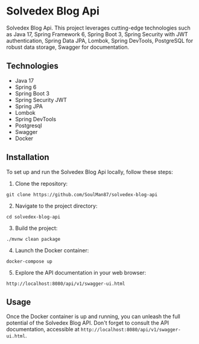 # Solvedex Blog Api

Solvedex Blog Api. This project leverages cutting-edge technologies such as Java 17, Spring Framework 6, Spring Boot 3, Spring Security with JWT authentication, Spring Data JPA, Lombok, Spring DevTools, PostgreSQL for robust data storage, Swagger for documentation.
## Technologies

- Java 17
- Spring 6
- Spring Boot 3
- Spring Security JWT
- Spring JPA
- Lombok
- Spring DevTools
- Postgresql
- Swagger
- Docker

## Installation

To set up and run the Solvedex Blog Api locally, follow these steps:

1. Clone the repository:

```
git clone https://github.com/SoulMan87/solvedex-blog-api
``` 

2. Navigate to the project directory:

```
cd solvedex-blog-api
```

3. Build the project:

```
./mvnw clean package
```

4. Launch the Docker container:

```
docker-compose up
```

5. Explore the API documentation in your web browser:

```
http://localhost:8080/api/v1/swagger-ui.html
```

## Usage

Once the Docker container is up and running, you can unleash the full potential of the Solvedex Blog API. Don't forget to consult the API documentation, accessible at `http://localhost:8080/api/v1/swagger-ui.html`.

